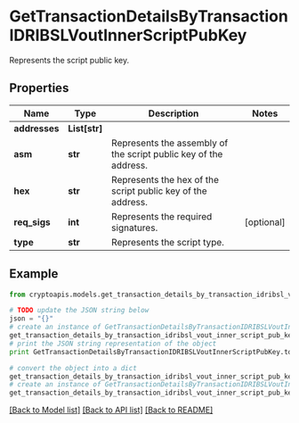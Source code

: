 # GetTransactionDetailsByTransactionIDRIBSLVoutInnerScriptPubKey

Represents the script public key.

## Properties
Name | Type | Description | Notes
------------ | ------------- | ------------- | -------------
**addresses** | **List[str]** |  | 
**asm** | **str** | Represents the assembly of the script public key of the address. | 
**hex** | **str** | Represents the hex of the script public key of the address. | 
**req_sigs** | **int** | Represents the required signatures. | [optional] 
**type** | **str** | Represents the script type. | 

## Example

```python
from cryptoapis.models.get_transaction_details_by_transaction_idribsl_vout_inner_script_pub_key import GetTransactionDetailsByTransactionIDRIBSLVoutInnerScriptPubKey

# TODO update the JSON string below
json = "{}"
# create an instance of GetTransactionDetailsByTransactionIDRIBSLVoutInnerScriptPubKey from a JSON string
get_transaction_details_by_transaction_idribsl_vout_inner_script_pub_key_instance = GetTransactionDetailsByTransactionIDRIBSLVoutInnerScriptPubKey.from_json(json)
# print the JSON string representation of the object
print GetTransactionDetailsByTransactionIDRIBSLVoutInnerScriptPubKey.to_json()

# convert the object into a dict
get_transaction_details_by_transaction_idribsl_vout_inner_script_pub_key_dict = get_transaction_details_by_transaction_idribsl_vout_inner_script_pub_key_instance.to_dict()
# create an instance of GetTransactionDetailsByTransactionIDRIBSLVoutInnerScriptPubKey from a dict
get_transaction_details_by_transaction_idribsl_vout_inner_script_pub_key_form_dict = get_transaction_details_by_transaction_idribsl_vout_inner_script_pub_key.from_dict(get_transaction_details_by_transaction_idribsl_vout_inner_script_pub_key_dict)
```
[[Back to Model list]](../README.md#documentation-for-models) [[Back to API list]](../README.md#documentation-for-api-endpoints) [[Back to README]](../README.md)



